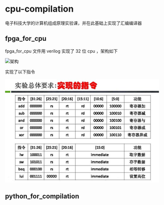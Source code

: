 # cpu-compilation


电子科技大学的计算机组成原理实验课，并在此基础上实现了汇编编译器



## fpga_for_cpu



fpga_for_cpu 文件用 verilog 实现了 32 位 cpu ，架构如下



![架构](C:\Users\Administrator\Desktop\fpga\cpu-compilation\pic\架构.jpg)



实现了以下指令



![指令](https://github.com/Eric-is-good/cpu-compilation/blob/main/pic/%E6%8C%87%E4%BB%A4.jpg)







## python_for_compilation




